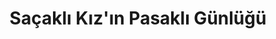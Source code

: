 ---
order: 4
title:  "Saçaklı Kız'ın Pasaklı Günlüğü"
img: "/assets/images/slides/1.jpg"
mobile-img: "/assets/images/slides/1m.jpg"
href: "#"
target: "" # _blank
---